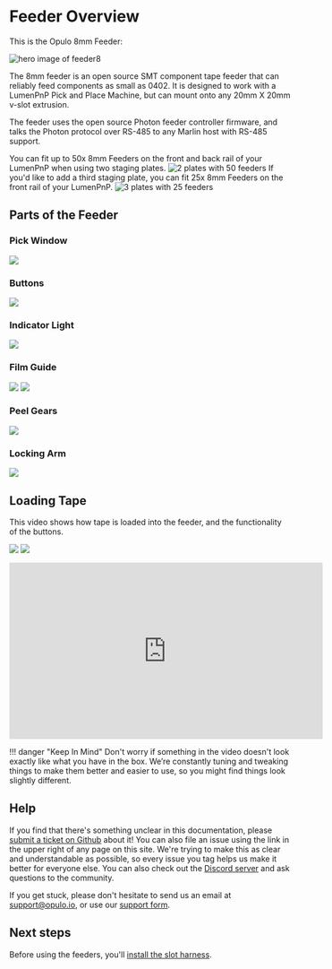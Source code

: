 # Feeder Overview

This is the Opulo 8mm Feeder:

![hero image of feeder8](img/with-arm-with-glow.png)

The 8mm feeder is an open source SMT component tape feeder that can reliably feed components as small as 0402. It is designed to work with a LumenPnP Pick and Place Machine, but can mount onto any 20mm X 20mm v-slot extrusion.

The feeder uses the open source Photon feeder controller firmware, and talks the Photon protocol over RS-485 to any Marlin host with RS-485 support.

You can fit up to 50x 8mm Feeders on the front and back rail of your LumenPnP when using two staging plates.
![2 plates with 50 feeders](img/2plates-50feeders.png)
If you'd like to add a third staging plate, you can fit 25x 8mm Feeders on the front rail of your LumenPnP.
![3 plates with 25 feeders](img/3plates-25feeders.png)


## Parts of the Feeder
### Pick Window
![](img/pick-window.JPG)
### Buttons
![](img/buttons.JPG)
### Indicator Light
![](img/indicator-light.JPG)
### Film Guide
![](img/film-guide-1.JPG)
![](img/film-guide-2.JPG)
### Peel Gears
![](img/peel-gears.JPG)
### Locking Arm
![](img/locking-arm.JPG)

## Loading Tape

This video shows how tape is loaded into the feeder, and the functionality of the buttons.

![](img/film-caught.JPG)
![](img/film-free.JPG)

<iframe width="560" height="315" src="https://www.youtube.com/embed/5qwbSq9e7dI" title="YouTube video player" frameborder="0" allow="accelerometer; autoplay; clipboard-write; encrypted-media; gyroscope; picture-in-picture" allowfullscreen></iframe>

!!! danger "Keep In Mind"
    Don't worry if something in the video doesn't look exactly like what you have in the box. We’re constantly tuning and tweaking things to make them better and easier to use, so you might find things look slightly different.

## Help

If you find that there's something unclear in this documentation, please [submit a ticket on Github](https://github.com/opulo-inc/docs) about it! You can also file an issue using the link in the upper right of any page on this site. We're trying to make this as clear and understandable as possible, so every issue you tag helps us make it better for everyone else. You can also check out the [Discord server](https://discordapp.com/invite/TCwy6De) and ask questions to the community.

If you get stuck, please don't hesitate to send us an email at support@opulo.io, or use our [support form](https://opulo.io/pages/contact-support).

## Next steps

Before using the feeders, you'll [install the slot harness](../2-install-harness/installing-the-slot-harness.md).
